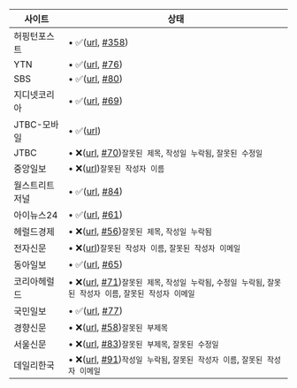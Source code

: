 | 사이트 | 상태 |
|------|-------|
| 허핑턴포스트 | • ✅([url](https://www.huffingtonpost.kr/entry/story_kr_5d36a558e4b004b6adb5029c?9e4), [#358](https://github.com/disjukr/just-news/issues/#358)) |
| YTN | • ✅([url](https://www.ytn.co.kr/_ln/0103_201411190800481989), [#76](https://github.com/disjukr/just-news/issues/#76)) |
| SBS | • ✅([url](https://news.sbs.co.kr/news/endPage.do?news_id=N1002697236), [#80](https://github.com/disjukr/just-news/issues/#80)) |
| 지디넷코리아 | • ✅([url](http://www.zdnet.co.kr/view/?no=20141104074223), [#69](https://github.com/disjukr/just-news/issues/#69)) |
| JTBC-모바일 | • ✅([url](http://mnews.jtbc.joins.com/News/Article.aspx?news_id=NB11866214)) |
| JTBC | • ❌([url](http://news.jtbc.joins.com/article/article.aspx?news_id=NB10639468), [#70](https://github.com/disjukr/just-news/issues/#70))`잘못된 제목`, `작성일 누락됨`, `잘못된 수정일` |
| 중앙일보 | • ❌([url](https://news.joins.com/article/23621286))`잘못된 작성자 이름` |
| 월스트리트저널 | • ✅([url](https://realtime.wsj.com/korea/2014/10/13/%EB%B0%95%EC%9B%90%EC%88%9C-%EC%84%9C%EC%9A%B8%EC%8B%9C%EC%9E%A5-%EB%AF%B8%EA%B5%AD-%EC%96%B8%EB%A1%A0%EC%97%90-%EB%8F%99%EC%84%B1%EA%B2%B0%ED%98%BC-%EC%A7%80%EC%A7%80-%EB%B0%9C%EC%96%B8/), [#84](https://github.com/disjukr/just-news/issues/#84)) |
| 아이뉴스24 | • ✅([url](http://www.inews24.com/view/860573), [#61](https://github.com/disjukr/just-news/issues/#61)) |
| 헤럴드경제 | • ❌([url](http://news.heraldcorp.com/view.php?ud=20141023000202&md=20141023091209_BK), [#56](https://github.com/disjukr/just-news/issues/#56))`잘못된 제목`, `작성일 누락됨` |
| 전자신문 | • ❌([url](http://www.etnews.com/20191031000370?mc=ns_003_00006))`잘못된 작성자 이름`, `잘못된 작성자 이메일` |
| 동아일보 | • ✅([url](http://news.donga.com/3/03/20141107/67723014/1), [#65](https://github.com/disjukr/just-news/issues/#65)) |
| 코리아헤럴드 | • ❌([url](http://khnews.kheraldm.com/view.php?ud=20141111001137&md=20141111180830_BK&kr=1), [#71](https://github.com/disjukr/just-news/issues/#71))`잘못된 제목`, `작성일 누락됨`, `수정일 누락됨`, `잘못된 작성자 이름`, `잘못된 작성자 이메일` |
| 국민일보 | • ✅([url](http://news.kmib.co.kr/article/view.asp?arcid=0008864720&code=61121111), [#77](https://github.com/disjukr/just-news/issues/#77)) |
| 경향신문 | • ❌([url](http://biz.khan.co.kr/khan_art_view.html?artid=201410311921301&code=920100&med=khan), [#58](https://github.com/disjukr/just-news/issues/#58))`잘못된 부제목` |
| 서울신문 | • ❌([url](http://seoul.co.kr/news/newsView.php?id=20141204500025), [#83](https://github.com/disjukr/just-news/issues/#83))`잘못된 부제목`, `잘못된 수정일` |
| 데일리한국 | • ❌([url](http://daily.hankooki.com/lpage/politics/201412/dh20141219103740137430.htm), [#91](https://github.com/disjukr/just-news/issues/#91))`작성일 누락됨`, `잘못된 작성자 이름`, `잘못된 작성자 이메일` |